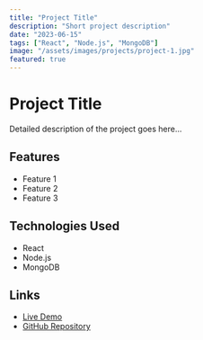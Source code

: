 ```yaml
---
title: "Project Title"
description: "Short project description"
date: "2023-06-15"
tags: ["React", "Node.js", "MongoDB"]
image: "/assets/images/projects/project-1.jpg"
featured: true
---
```


# Project Title

Detailed description of the project goes here...

## Features

- Feature 1
- Feature 2
- Feature 3

## Technologies Used

- React
- Node.js
- MongoDB

## Links

- [Live Demo](https://example.com)
- [GitHub Repository](https://github.com/username/repo) 